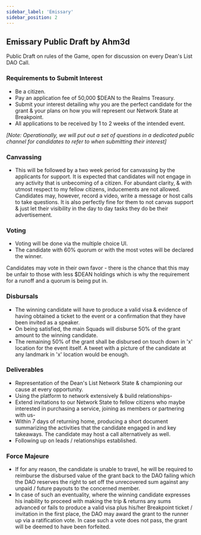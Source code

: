 ```yaml
---
sidebar_label: 'Emissary'
sidebar_position: 2
---
```

## Emissary Public Draft by Ahm3d

Public Draft on rules of the Game, open for discussion on every Dean's List DAO Call.

### Requirements to Submit Interest

* Be a citizen.
* Pay an application fee of 50,000 $DEAN to the Realms Treasury.
* Submit your interest detailing why you are the perfect candidate for the grant & your plans on how you will represent our Network State at Breakpoint. 
* All applications to be received by 1 to 2 weeks of the intended event.

*[Note: Operationally, we will put out a set of questions in a dedicated public channel for candidates to refer to when submitting their interest]*

### Canvassing

* This will be followed by a two week period for canvassing by the applicants for support. It is expected that candidates will not engage in any activity that is unbecoming of a citizen. For abundant clarity, & with utmost respect to my fellow citizens, inducements are not allowed. Candidates may, however, record a video, write a message or host calls to take questions. It is also perfectly fine for them to not canvas support & just let their visibility in the day to day tasks they do be their advertisement. 

### Voting

* Voting will be done via the multiple choice UI.
* The candidate with 60% quorum or with the most votes will be declared the winner.

Candidates may vote in their own favor - there is the chance that this may be unfair to those with less $DEAN holdings which is why the requirement for a runoff and a quorum is being put in. 

### Disbursals

* The winning candidate will have to produce a valid visa & evidence of having obtained a ticket to the event or a confirmation that they have been invited as a speaker. 
* On being satisfied, the main Squads will disburse 50% of the grant amount to the winning candidate. 
* The remaining 50% of the grant shall be disbursed on touch down in 'x' location for the event itself. A tweet with a picture of the candidate at any landmark in 'x' location would be enough.

### Deliverables

* Representation of the Dean's List Network State & championing our cause at every opportunity. 
* Using the platform to network extensively & build relationships-
* Extend invitations to our Network State to fellow citizens who maybe interested in purchasing a service, joining as members or partnering with us-
* Within 7 days of returning home, producing a short document summarizing the activities that the candidate engaged in and key takeaways. The candidate may host a call alternatively as well. 
* Following up on leads / relationships established. 

### Force Majeure

* If for any reason, the candidate is unable to travel, he will be required to reimburse the disbursed value of the grant back to the DAO failing which the DAO reserves the right to set off the unrecovered sum against any unpaid / future payouts to the concerned member.
* In case of such an eventuality, where the winning candidate expresses his inability to proceed with making the trip & returns any sums advanced or fails to produce a valid visa plus his/her Breakpoint ticket / invitation in the first place, the DAO may award the grant to the runner up via a ratification vote. In case such a vote does not pass, the grant will be deemed to have been forfeited. 

